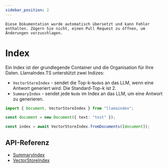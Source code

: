 ```yaml
---
sidebar_position: 2
---
```


`Diese Dokumentation wurde automatisch übersetzt und kann Fehler enthalten. Zögern Sie nicht, einen Pull Request zu öffnen, um Änderungen vorzuschlagen.`

# Index

Ein Index ist der grundlegende Container und die Organisation für Ihre Daten. LlamaIndex.TS unterstützt zwei Indizes:

- `VectorStoreIndex` - sendet die Top-k-`Node`s an das LLM, wenn eine Antwort generiert wird. Die Standard-Top-k ist 2.
- `SummaryIndex` - sendet jede `Node` im Index an das LLM, um eine Antwort zu generieren.

```typescript
import { Document, VectorStoreIndex } from "llamaindex";

const document = new Document({ text: "test" });

const index = await VectorStoreIndex.fromDocuments([document]);
```

## API-Referenz

- [SummaryIndex](../../api/classes/SummaryIndex.md)
- [VectorStoreIndex](../../api/classes/VectorStoreIndex.md)
